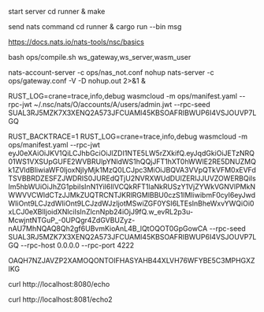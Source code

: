 start server
cd runner & make

send nats command
cd runner & cargo run --bin msg

https://docs.nats.io/nats-tools/nsc/basics

bash ops/compile.sh ws_gateway,ws_server,wasm_user


nats-account-server -c ops/nas_not.conf
nohup nats-server -c ops/gateway.conf -V -D   nohup.out 2>&1 &

RUST_LOG=crane=trace,info,debug wasmcloud -m ops/manifest.yaml --rpc-jwt ~/.nsc/nats/O/accounts/A/users/admin.jwt --rpc-seed SUAL3RJ5MZK7X3XENQ2A573JFCUAMI45KBSOAFRIBWUP6I4VSJOUVP7LGQ

RUST_BACKTRACE=1 RUST_LOG=crane=trace,info,debug wasmcloud -m ops/manifest.yaml --rpc-jwt eyJ0eXAiOiJKV1QiLCJhbGciOiJlZDI1NTE5LW5rZXkifQ.eyJqdGkiOiJETzNRQ01WS1VXSUpGUFE2WVBRUlpYNldWS1hQQjJFT1hXT0hWWlE2RE5DNUZMQk1ZVldBIiwiaWF0IjoxNjIyMjk1MzQ0LCJpc3MiOiJBQVA3VVpQTkVFM0xEVFdTSVBBRDZESFZJWDRIS0JUREdQTjU2NVRXWUdDUlZERlJJUVZOWERBQiIsIm5hbWUiOiJhZG1pbiIsInN1YiI6IlVCQkRFT1laNkRUSzY1VjZYWkVGNVlPMkNWWVVCWldCTzJJMkZUQTRCNTJKRlRGMlBBU0czS1lMIiwibmF0cyI6eyJwdWIiOnt9LCJzdWIiOnt9LCJzdWJzIjotMSwiZGF0YSI6LTEsInBheWxvYWQiOi0xLCJ0eXBlIjoidXNlciIsInZlcnNpb24iOjJ9fQ.w_evRL2p3u-McwjntNTGuP_-0UPQgr4ZdGVBUZyz-nAU7MhNQAQ8Qh2gf6UBvmKioAnL4B_lQtOQOT0GpGowCA --rpc-seed SUAL3RJ5MZK7X3XENQ2A573JFCUAMI45KBSOAFRIBWUP6I4VSJOUVP7LGQ --rpc-host 0.0.0.0 --rpc-port 4222



OAQH7NZJAVZP2XAMOQONTOIFHASYAHB44XLVH76WFYBE5C3MPHGXZIKG

curl http://localhost:8080/echo

curl http://localhost:8081/echo2
